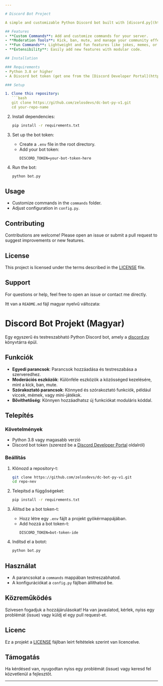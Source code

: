 ```yaml
---

# Discord Bot Project  

A simple and customizable Python Discord bot built with [discord.py](https://discordpy.readthedocs.io/).  

## Features  
- **Custom Commands**: Add and customize commands for your server.  
- **Moderation Tools**: Kick, ban, mute, and manage your community effectively.  
- **Fun Commands**: Lightweight and fun features like jokes, memes, or mini-games.  
- **Extensibility**: Easily add new features with modular code.  

## Installation  

### Requirements  
- Python 3.8 or higher  
- A Discord bot token (get one from the [Discord Developer Portal](https://discord.com/developers/applications))  

### Setup  

1. Clone this repository:  
   ```bash  
   git clone https://github.com/zelosdevs/dc-bot-py-v1.git
   cd your-repo-name  
   ```  

2. Install dependencies:  
   ```bash  
   pip install -r requirements.txt  
   ```  

3. Set up the bot token:  
   - Create a `.env` file in the root directory.  
   - Add your bot token:  
     ```env  
     DISCORD_TOKEN=your-bot-token-here  
     ```  

4. Run the bot:  
   ```bash  
   python bot.py  
   ```  

## Usage  
- Customize commands in the `commands` folder.  
- Adjust configuration in `config.py`.  

## Contributing  
Contributions are welcome! Please open an issue or submit a pull request to suggest improvements or new features.  

## License  
This project is licensed under the terms described in the [LICENSE](LICENSE.md) file.  

## Support  
For questions or help, feel free to open an issue or contact me directly.  


Itt van a `README.md` fájl magyar nyelvű változata:



# Discord Bot Projekt (Magyar)

Egy egyszerű és testreszabható Python Discord bot, amely a [discord.py](https://discordpy.readthedocs.io/) könyvtárra épül.

## Funkciók
- **Egyedi parancsok**: Parancsok hozzáadása és testreszabása a szerveredhez.
- **Moderációs eszközök**: Különféle eszközök a közösséged kezelésére, mint a kick, ban, mute.
- **Szórakoztató parancsok**: Könnyed és szórakoztató funkciók, például viccek, mémek, vagy mini-játékok.
- **Bővíthetőség**: Könnyen hozzáadhatsz új funkciókat moduláris kóddal.

## Telepítés

### Követelmények
- Python 3.8 vagy magasabb verzió
- Discord bot token (szerezd be a [Discord Developer Portal](https://discord.com/developers/applications) oldalról)

### Beállítás

1. Klónozd a repository-t:
   ```bash
   git clone https://github.com/zelosdevs/dc-bot-py-v1.git
   cd repo-nev
   ```

2. Telepítsd a függőségeket:
   ```bash
   pip install -r requirements.txt
   ```

3. Állítsd be a bot token-t:
   - Hozz létre egy `.env` fájlt a projekt gyökérmappájában.
   - Add hozzá a bot token-t:
     ```env
     DISCORD_TOKEN=bot-token-ide
     ```

4. Indítsd el a botot:
   ```bash
   python bot.py
   ```

## Használat
- A parancsokat a `commands` mappában testreszabhatod.
- A konfigurációkat a `config.py` fájlban állíthatod be.

## Közreműködés
Szívesen fogadjuk a hozzájárulásokat! Ha van javaslatod, kérlek, nyiss egy problémát (issue) vagy küldj el egy pull request-et.

## Licenc
Ez a projekt a [LICENSE](LICENSE.md) fájlban leírt feltételek szerint van licencelve.

## Támogatás
Ha kérdésed van, nyugodtan nyiss egy problémát (issue) vagy keresd fel közvetlenül a fejlesztőt.

---
```

